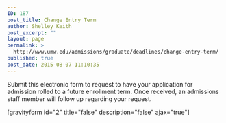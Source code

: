 ```yaml
---
ID: 187
post_title: Change Entry Term
author: Shelley Keith
post_excerpt: ""
layout: page
permalink: >
  http://www.umw.edu/admissions/graduate/deadlines/change-entry-term/
published: true
post_date: 2015-08-07 11:10:35
---
```

Submit this electronic form to request to have your application for admission rolled to a future enrollment term. Once received, an admissions staff member will follow up regarding your request.

[gravityform id="2" title="false" description="false" ajax="true"]